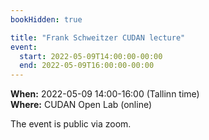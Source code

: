 ```yaml
---
bookHidden: true

title: "Frank Schweitzer CUDAN lecture"
event:
  start: 2022-05-09T14:00:00-00:00
  end: 2022-05-09T16:00:00-00:00
---
```


**When:**  2022-05-09 14:00-16:00 (Tallinn time)  
**Where:** CUDAN Open Lab (online)

The event is public via zoom.  
